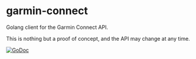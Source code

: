 # garmin-connect

Golang client for the Garmin Connect API.

This is nothing but a proof of concept, and the API may change at any time.

[![GoDoc][1]][2]

[1]: https://godoc.org/github.com/abrander/garmin-connect?status.svg
[2]: https://godoc.org/github.com/abrander/garmin-connect

